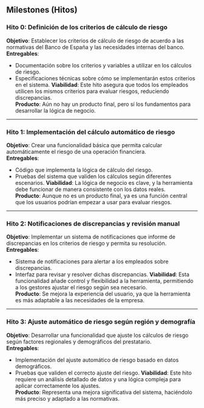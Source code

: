 ## Milestones (Hitos)

### Hito 0: Definición de los criterios de cálculo de riesgo
**Objetivo**: Establecer los criterios de cálculo de riesgo de acuerdo a las normativas del Banco de España y las necesidades internas del banco.  
**Entregables**:
- Documentación sobre los criterios y variables a utilizar en los cálculos de riesgo.
- Especificaciones técnicas sobre cómo se implementarán estos criterios en el sistema.
**Viabilidad**: Este hito asegura que todos los empleados utilicen los mismos criterios para evaluar riesgos, reduciendo discrepancias.  
**Producto**: Aún no hay un producto final, pero sí los fundamentos para desarrollar la lógica de negocio.

---

### Hito 1: Implementación del cálculo automático de riesgo
**Objetivo**: Crear una funcionalidad básica que permita calcular automáticamente el riesgo de una operación financiera.  
**Entregables**:
- Código que implementa la lógica de cálculo del riesgo.
- Pruebas del sistema que validen los cálculos según diferentes escenarios.
**Viabilidad**: La lógica de negocio es clave, y la herramienta debe funcionar de manera consistente con los datos reales.  
**Producto**: Aunque no es un producto final, ya es una función central que los usuarios podrían empezar a usar para evaluar riesgos.

---

### Hito 2: Notificaciones de discrepancias y revisión manual
**Objetivo**: Implementar un sistema de notificaciones que informe de discrepancias en los criterios de riesgo y permita su resolución.  
**Entregables**:
- Sistema de notificaciones para alertar a los empleados sobre discrepancias.
- Interfaz para revisar y resolver dichas discrepancias.
**Viabilidad**: Esta funcionalidad añade control y flexibilidad a la herramienta, permitiendo a los gestores ajustar el riesgo según sea necesario.  
**Producto**: Se mejora la experiencia del usuario, ya que la herramienta es más adaptable a las necesidades de la empresa.

---

### Hito 3: Ajuste automático de riesgo según región y demografía
**Objetivo**: Desarrollar una funcionalidad que ajuste los cálculos de riesgo según factores regionales y demográficos del prestatario.  
**Entregables**:
- Implementación del ajuste automático de riesgo basado en datos demográficos.
- Pruebas que validen el correcto ajuste del riesgo.
**Viabilidad**: Este hito requiere un análisis detallado de datos y una lógica compleja para aplicar correctamente los ajustes.  
**Producto**: Representa una mejora significativa del sistema, haciéndolo más preciso y adaptado a las normativas.
